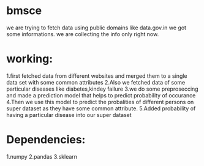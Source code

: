 # bmsce
we are trying to fetch data using public domains like data.gov.in 
we got some informations.
we are collecting the info only right now.
# working:
1.first fetched data from different websites and merged them to a single data set with some common attributes
2.Also we fetched data of some particular diseases like diabetes,kindey failure
3.we do some preproseccing and made a prediction model that helps to predict probability of 
  occurance 
4.Then we use this model to predict the probalities of different persons on super dataset as they have some common attribute.
5.Added probability of having a particular disease into our super dataset

# Dependencies:
1.numpy
2.pandas
3.sklearn
